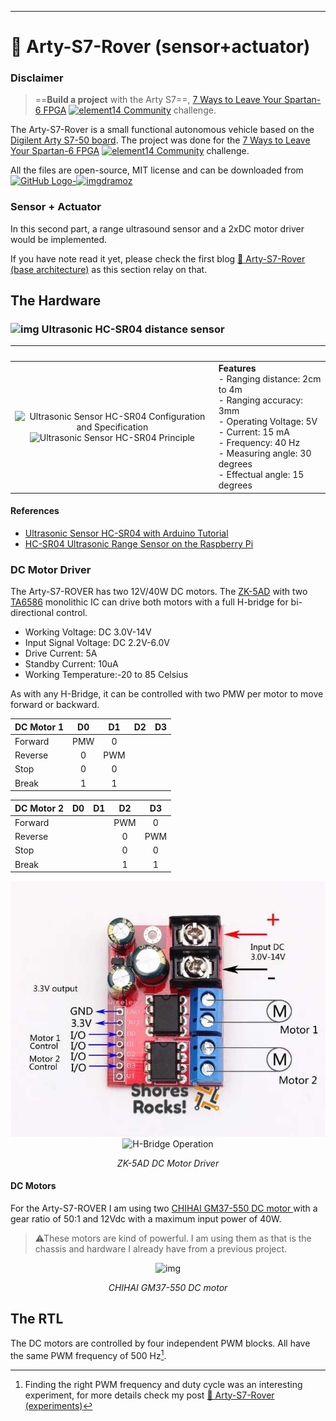 ****

# 🚎 Arty-S7-Rover (sensor+actuator)

### Disclaimer

> ==**Build a project** with the Arty S7==, [7 Ways to Leave Your Spartan-6 FPGA](https://community.element14.com/technologies/fpga-group/w/documents/27537/7-ways-to-leave-your-spartan-6-fpga) [<img src="https://community.element14.com/e14/cfs/e14core/images/logos/e14_Profile_206px.png" alt="element14 Community" style="height:2em;" />](https://community.element14.com/) challenge.

The Arty-S7-Rover is a small functional autonomous vehicle based on the [Digilent Arty S7-50 board](https://digilent.com/reference/programmable-logic/arty-s7/start). The project was done for the [7 Ways to Leave Your Spartan-6 FPGA](https://community.element14.com/technologies/fpga-group/w/documents/27537/7-ways-to-leave-your-spartan-6-fpga) [<img src="https://community.element14.com/e14/cfs/e14core/images/logos/e14_Profile_206px.png" alt="element14 Community" style="height:2em;" />](https://community.element14.com/) challenge.

All the files are open-source, MIT license and can be downloaded from [<img src="https://github.githubassets.com/images/modules/logos_page/GitHub-Logo.png" alt="GitHub Logo" style="height:1em;" />-<img src="https://avatars.githubusercontent.com/u/34524370?v=4" alt="img" style="height:1em;" />dramoz](https://github.com/dramoz/arty-s7)

### Sensor + Actuator

In this second part, a range ultrasound sensor and a 2xDC motor driver would be implemented.

If you have note read it yet, please check the first blog [🚎 Arty-S7-Rover (base architecture)](spartan7_blog_project.md) as this section relay on that.

## The Hardware

### <img src="https://www.makerfabs.com/image/cache/makerfabs/HC-SR04%20Ultrasonic%20Range%20Measurement%20Module/HC-SR04%20Ultrasonic%20Range%20Measurement%20Module_2-1000x750.jpg" alt="img" style="height:2em;" /> Ultrasonic HC-SR04 distance sensor

|                            &nbsp;                            | &nbsp;                                                       |
| :----------------------------------------------------------: | :----------------------------------------------------------- |
| <img src="https://hackster.imgix.net/uploads/attachments/991537/uploads2ftmp2f95250d93-b617-40b9-956c-3294973543a02fultrasonic428229_UYEDpDPTPU.png?auto=compress%2Cformat&w=680&h=510&fit=max" alt="Ultrasonic Sensor HC-SR04 Configuration and Specification" style="height:20em;" /><br /><img src="https://hackster.imgix.net/uploads/attachments/991535/uploads2ftmp2f32fa411f-a038-48d7-88ce-7de713550efd2fultrasonic3_oEttj9k6S3.png?auto=compress%2Cformat&w=680&h=510&fit=max" alt="Ultrasonic Sensor HC-SR04 Principle" style="height:20em;" /> | **Features**<br />- Ranging distance: 2cm to 4m<br />- Ranging accuracy: 3mm<br />- Operating Voltage: 5V<br />- Current: 15 mA<br />- Frequency: 40 Hz<br />- Measuring angle: 30 degrees<br />- Effectual angle: 15 degrees<br /> |

####  References

- [Ultrasonic Sensor HC-SR04 with Arduino Tutorial](https://create.arduino.cc/projecthub/abdularbi17/ultrasonic-sensor-hc-sr04-with-arduino-tutorial-327ff6)
- [HC-SR04 Ultrasonic Range Sensor on the Raspberry Pi](https://thepihut.com/blogs/raspberry-pi-tutorials/hc-sr04-ultrasonic-range-sensor-on-the-raspberry-pi)

### DC Motor Driver

The Arty-S7-ROVER has two 12V/40W DC motors. The [ZK-5AD](https://www.aliexpress.com/item/1005002100401855.html) with two [TA6586](https://www.micros.com.pl/mediaserver/UITA6586_0001.pdf) monolithic IC can drive both motors with a full H-bridge for bi-directional control.

- Working Voltage: DC 3.0V-14V
- Input Signal Voltage: DC 2.2V-6.0V
- Drive Current: 5A
- Standby Current: 10uA
- Working Temperature:-20 to 85 Celsius

As with any H-Bridge, it can be controlled with two PMW per motor to move forward or backward.

| DC Motor 1 |  D0  |  D1  |  D2  |  D3  |
| ---------- | :--: | :--: | :--: | :--: |
| Forward    | PMW  |  0   |      |      |
| Reverse    |  0   | PWM  |      |      |
| Stop       |  0   |  0   |      |      |
| Break      |  1   |  1   |      |      |

| DC Motor 2 |  D0  |  D1  |  D2  |  D3  |
| ---------- | :--: | :--: | :--: | :--: |
| Forward    |      |      | PWM  |  0   |
| Reverse    |      |      |  0   | PWM  |
| Stop       |      |      |  0   |  0   |
| Break      |      |      |  1   |  1   |

<p align = "center">
  <img src="assets/dc_motor_driver.jpg" style="zoom:100%;" title="ZK-5AD DC Motor Driver" />
  <img src="https://upload.wikimedia.org/wikipedia/commons/thumb/f/f2/H_bridge_operating.svg/620px-H_bridge_operating.svg.png" style="zoom:100%;" title="H-Bridge Operation" />
</p>
<p align = "center">
<i>ZK-5AD DC Motor Driver</i>
</p>

#### DC Motors

For the Arty-S7-ROVER I am using two [CHIHAI GM37-550 DC motor ](https://www.aliexpress.com/item/4000808942638.html?pdp_ext_f={"sku_id":"10000008104483462","ship_from":""}&gps-id=pcStoreJustForYou&scm=1007.23125.137358.0&scm_id=1007.23125.137358.0&scm-url=1007.23125.137358.0&pvid=49f50fc1-c29b-4a45-91ae-5cb7468be7b7&spm=a2g0o.store_pc_home.smartJustForYou_718209649.0)with a gear ratio of 50:1 and 12Vdc with a maximum input power of 40W.

> ⚠These motors are kind of powerful. I am using them as that is the chassis and hardware I already have from a previous project.

<p align = "center">
  <img src="https://ae01.alicdn.com/kf/H3e242e43a0a44acfabd93f7a09ffe272c.jpg" alt="img" style="height:20em;" style="zoom:100%;" title="CHIHAI GM37-550 DC motor " />
</p>
<p align = "center">
<i>CHIHAI GM37-550 DC motor</i>
</p>

## The RTL

The DC motors are controlled by four independent PWM blocks. All have the same PWM frequency of 500 Hz[^1].

[^1]: Finding the right PWM frequency and duty cycle was an interesting experiment, for more details check my post [🚎 Arty-S7-Rover (experiments)](spartan7_blog_experiments.md)


